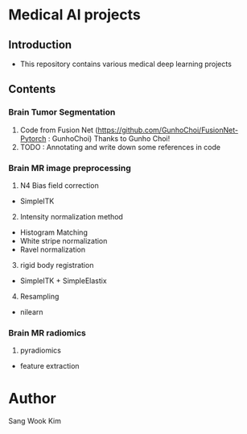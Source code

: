 # Medical AI projects
## Introduction
 - This repository contains various medical deep learning projects
 
## Contents
### Brain Tumor Segmentation
 1. Code from Fusion Net (https://github.com/GunhoChoi/FusionNet-Pytorch : GunhoChoi) Thanks to Gunho Choi!
 2. TODO : Annotating and write down some references in code
 
### Brain MR image preprocessing
 1. N4 Bias field correction
  - SimpleITK
  
 2. Intensity normalization method
  - Histogram Matching
  - White stripe normalization
  - Ravel normalization
  
 3. rigid body registration
  - SimpleITK + SimpleElastix
  
 4. Resampling
  - nilearn
  
### Brain MR radiomics
 1. pyradiomics
  - feature extraction

# Author
Sang Wook Kim
